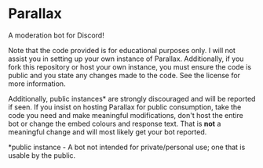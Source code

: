 # Parallax
A moderation bot for Discord!

Note that the code provided is for educational purposes only. I will not assist you in setting up your own instance of Parallax.
Additionally, if you fork this repository or host your own instance, you must ensure the code is public and you state any changes made to the code. See the license for more information.

Additionally, public instances* are strongly discouraged and will be reported if seen. If you insist on hosting Parallax for public consumption, take the code you need and make meaningful modifications, don't host the entire bot or change the embed colours and response text. That is **not** a meaningful change and will most likely get your bot reported.

*public instance - A bot not intended for private/personal use; one that is usable by the public.
